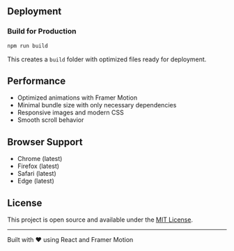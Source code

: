 

## Deployment

### Build for Production

```bash
npm run build
```

This creates a `build` folder with optimized files ready for deployment.


## Performance

- Optimized animations with Framer Motion
- Minimal bundle size with only necessary dependencies
- Responsive images and modern CSS
- Smooth scroll behavior

## Browser Support

- Chrome (latest)
- Firefox (latest)
- Safari (latest)
- Edge (latest)

## License

This project is open source and available under the [MIT License](LICENSE).

---

Built with ❤️ using React and Framer Motion 